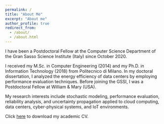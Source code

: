 ```yaml
---
permalink: /
title: "About Me"
excerpt: "About me"
author_profile: true
redirect_from: 
  - /about/
  - /about.html
---
```


I have been a Postdoctoral Fellow at the Computer Science Department of the Gran Sasso Science Institute (Italy) since October 2020.

I received my M.Sc. in Computer Engineering (2014) and my Ph.D. in Information Technology (2018) from Politecnico di Milano. In my doctoral dissertation, I analyzed the energy efficiency of data centers by employing performance evaluation techniques. Before joining the GSSI, I was a Postdoctoral Fellow at William & Mary (USA).

My research interests include stochastic modeling, performance evaluation, reliability analysis, and uncertainty propagation applied to cloud computing, data centers, cyber-physical systems, and IoT environments.

Click [here](https://drive.google.com/file/d/1Az78RBd225-QmhYp3E_A4l38ExKmnFjd/view) to download my academic CV.

